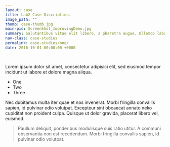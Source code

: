 ```yaml
---
layout: case
title: Lab2 Case Discription.
image_path: ""
thumb: case-thumb.jpg
main-pic: ScreenShot_ImprovingDemo.jpg
summary: Salutantibus vitae elit libero, a pharetra augue. Ullamco laboris nisi ut aliquid ex ea commodi consequat. Idque Caesaris facere voluntate liceret sese habere.
nav-class: case-studies
permalink: case-studies/one/
date: 2016-10-01 00:00:00 +0000

---
```


Lorem ipsum dolor sit amet, consectetur adipisici elit, sed eiusmod tempor incidunt ut labore et dolore magna aliqua.

* One
* Two
* Three

Nec dubitamus multa iter quae et nos invenerat. Morbi fringilla convallis sapien, id pulvinar odio volutpat. Excepteur sint obcaecat annato neko cupiditat non proident culpa. Quisque ut dolor gravida, placerat libero vel, euismod.

> Paullum deliquit, ponderibus modulisque suis ratio utitur. A communi observantia non est recedendum. Morbi fringilla convallis sapien, id pulvinar odio volutpat.
